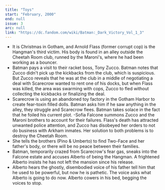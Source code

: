 ```yaml
---
title: "Toys"
start: "February, 2000"
end: null
issue: 3
arc: null
link: "https://dc.fandom.com/wiki/Batman:_Dark_Victory_Vol_1_3"
---
```


- It is Christmas in Gotham, and Arnold Flass (former corrupt cop) is the Hangman's third victim. His body is found in an alley outside the Cheetah Room club, runned by the Maroni's, where he had been working as a bouncer.
- Batman pays a visit to their racket boss, Tony Zucco. Batman notes that Zucco didn't pick up the kickbacks from the club, which is suspicious. But Zucco reveals that he was at the club in a middle of negotiating a deal with Scarecrow wanted to rent one of his docks, but when Flass was killed, the area was swarming with cops, Zucco to fled without collecting the kickbacks or finalizing the deal.
- Scarecrow is using an abandoned toy factory in the Gotham Harbor to create fear-toxin filled dolls. Batman asks him if he saw anything in the alley, they struggle and Scarecrow flees. Batman takes solace in the fact that he foiled his current plot.
-Sofia Falcone summons Zucco and the Maroni brothers to account for their failures. Flass's death has attracted unwanted police attention, and Zucco has disobeyed her orders to not do business with Arkham inmates. Her solution to both problems is to destroy the Cheetah Room. 
- She tells the brothers (Pino & Umberto) to find Two-Face and her father's body, or there will be no peace between their families.
- Batman, temporarily crazed from Scarecrow's fear gas, sneaks into the Falcone estate and accuses Alberto of being the Hangman. A frightened Alberto insists he has not left the mansion since his release. 
- Alberto hears the ghostly, disembodied voice of his father tell him that he used to be powerful, but now he is pathetic. The voice asks what Alberto is going to do now. Alberto cowers in his bed, begging the voices to stop.
